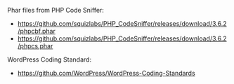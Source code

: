 
Phar files from PHP Code Sniffer:

- https://github.com/squizlabs/PHP_CodeSniffer/releases/download/3.6.2/phpcbf.phar
- https://github.com/squizlabs/PHP_CodeSniffer/releases/download/3.6.2/phpcs.phar

WordPress Coding Standard:

- https://github.com/WordPress/WordPress-Coding-Standards

